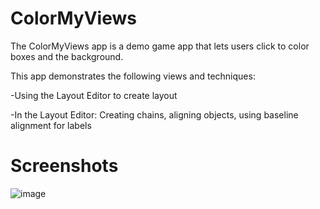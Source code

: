 # ColorMyViews
The ColorMyViews app is a demo game app that lets users click to color boxes and the background.

This app demonstrates the following views and techniques:

  -Using the Layout Editor to create layout
	
  -In the Layout Editor: Creating chains, aligning objects, using baseline alignment for labels
	
	
# Screenshots
![image](https://user-images.githubusercontent.com/76107545/158084661-741b2485-e98a-4731-908d-d52fb3838bd3.png)



